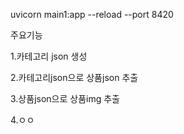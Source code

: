 uvicorn main1:app --reload --port 8420

주요기능

1.카테고리 json 생성

2.카테고리json으로 상품json 추출

3.상품json으로 상품img 추출

4.ㅇㅇ
